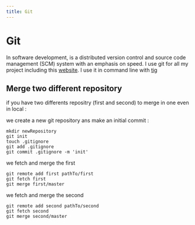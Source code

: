 ```yaml
---
title: Git
---
```


# Git

In software development, is a distributed version control and source code management
(SCM) system with an emphasis on speed.
I use git for all my project including this [website](https://github.com/maggick/my_website).
I use it in command line with [tig](https://github.com/jonas/tig)


## Merge two different repository

if you have two differents repositry (first and second) to merge in one even in local :

we create a new git repository ans make an initial commit :

    mkdir newRepository
    git init
    touch .gitignore
    git add .gitignore
    git commit .gitignore -m 'init'

we fetch and merge the first

    git remote add first pathTo/first
    git fetch first
    git merge first/master

we fetch and merge the second

    git remote add second pathTo/second
    git fetch second
    git merge second/master
